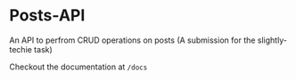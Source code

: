 # Posts-API
An API to perfrom CRUD operations on posts (A submission for the slightly-techie task)

Checkout the documentation at `/docs`


